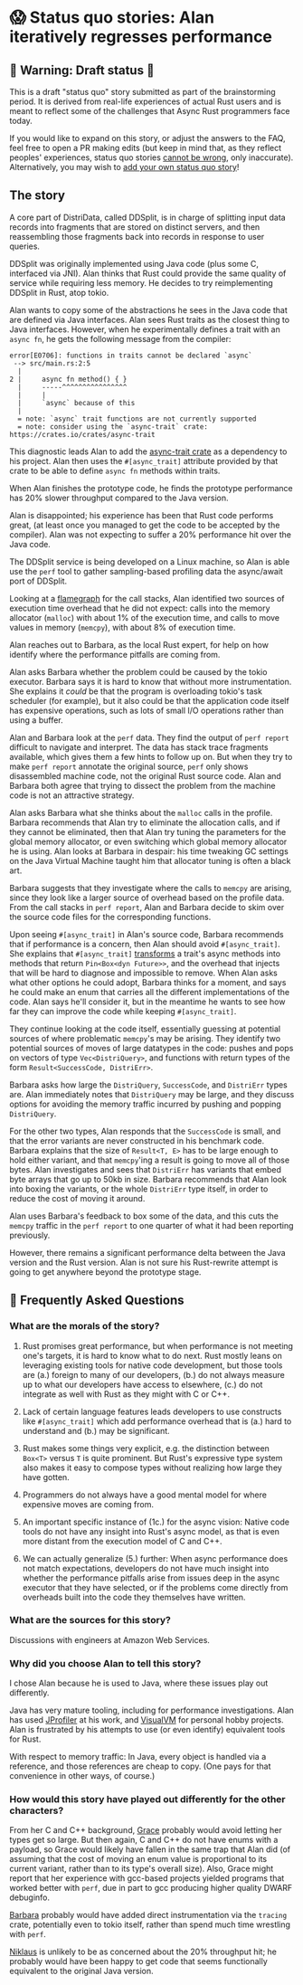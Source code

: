 # 😱 Status quo stories: Alan iteratively regresses performance

## 🚧 Warning: Draft status 🚧

This is a draft "status quo" story submitted as part of the brainstorming period. It is derived from real-life experiences of actual Rust users and is meant to reflect some of the challenges that Async Rust programmers face today. 

If you would like to expand on this story, or adjust the answers to the FAQ, feel free to open a PR making edits (but keep in mind that, as they reflect peoples' experiences, status quo stories [cannot be wrong], only inaccurate). Alternatively, you may wish to [add your own status quo story][htvsq]!

## The story

A core part of DistriData, called DDSplit, is in charge of splitting input data records into fragments that are stored on distinct servers, and then reassembling those fragments back into records in response to user queries.

DDSplit was originally implemented using Java code (plus some C, interfaced via JNI). Alan thinks that Rust could provide the same quality of service while requiring less memory. He decides to try reimplementing DDSplit in Rust, atop tokio.

Alan wants to copy some of the abstractions he sees in the Java code that are defined via Java interfaces. Alan sees Rust traits as the closest thing to Java interfaces. However, when he experimentally defines a trait with an `async fn`, he gets the following message from the compiler:

```
error[E0706]: functions in traits cannot be declared `async`
 --> src/main.rs:2:5
  |
2 |     async fn method() { }
  |     -----^^^^^^^^^^^^^^^^
  |     |
  |     `async` because of this
  |
  = note: `async` trait functions are not currently supported
  = note: consider using the `async-trait` crate: https://crates.io/crates/async-trait
```

This diagnostic leads Alan to add the [async-trait crate][] as a dependency to his project. Alan then uses the `#[async_trait]` attribute provided by that crate to be able to define `async fn` methods within traits.

When Alan finishes the prototype code, he finds the prototype performance has 20% slower throughput compared to the Java version.

[async-trait crate]: https://crates.io/crates/async-trait
[async-trait transform]: https://crates.io/crates/async-trait#explanation

Alan is disappointed; his experience has been that Rust code performs great, (at least once you managed to get the code to be accepted by the compiler). Alan was not expecting to suffer a 20% performance hit over the Java code.

The DDSplit service is being developed on a Linux machine, so Alan is able use the `perf` tool to gather sampling-based profiling data the async/await port of DDSplit. 

Looking at a [flamegraph][] for the call stacks, Alan identified two sources of execution time overhead that he did not expect: calls into the memory allocator (`malloc`) with about 1% of the execution time, and calls to move values in memory (`memcpy`), with about 8% of execution time.

[flamegraph]: https://crates.io/crates/flamegraph

Alan reaches out to Barbara, as the local Rust expert, for help on how identify where the performance pitfalls are coming from.

Alan asks Barbara whether the problem could be caused by the tokio executor. Barbara says it is hard to know that without more instrumentation. She explains it *could* be that the program is overloading tokio's task scheduler (for example), but it also could be that the application code itself has expensive operations, such as lots of small I/O operations rather than using a buffer.

Alan and Barbara look at the `perf` data. They find the output of `perf report` difficult to navigate and interpret. The data has stack trace fragments available, which gives them a few hints to follow up on. But when they try to make `perf report` annotate the original source, `perf` only shows disassembled machine code, not the original Rust source code. Alan and Barbara both agree that trying to dissect the problem from the machine code is not an attractive strategy.

Alan asks Barbara what she thinks about the `malloc` calls in the profile. Barbara recommends that Alan try to eliminate the allocation calls, and if they cannot be eliminated, then that Alan try tuning the parameters for the global memory allocator, or even switching which global memory allocator he is using. Alan looks at Barbara in despair: his time tweaking GC settings on the Java Virtual Machine taught him that allocator tuning is often a black art.

Barbara suggests that they investigate where the calls to `memcpy` are arising, since they look like a larger source of overhead based on the profile data. From the call stacks in `perf report`, Alan and Barbara decide to skim over the source code files for the corresponding functions.

Upon seeing `#[async_trait]` in Alan's source code, Barbara recommends that if performance is a concern, then Alan should avoid `#[async_trait]`. She explains that `#[async_trait]` [transforms][async-trait transform] a trait's async methods into methods that return `Pin<Box<dyn Future>>`, and the overhead that injects that will be hard to diagnose and impossible to remove. When Alan asks what other options he could adopt, Barbara thinks for a moment, and says he could make an enum that carries all the different implementations of the code. Alan says he'll consider it, but in the meantime he wants to see how far they can improve the code while keeping `#[async_trait]`.

They continue looking at the code itself, essentially guessing at potential sources of where problematic `memcpy`'s may be arising. They identify two potential sources of moves of large datatypes in the code: pushes and pops on vectors of type `Vec<DistriQuery>`, and functions with return types of the form `Result<SuccessCode, DistriErr>`.

Barbara asks how large the `DistriQuery`, `SuccessCode`, and `DistriErr` types are. Alan immediately notes that `DistriQuery` may be large, and they discuss options for avoiding the memory traffic incurred by pushing and popping `DistriQuery`.

For the other two types, Alan responds that the `SuccessCode` is small, and that the error variants are never constructed in his benchmark code. Barbara explains that the size of `Result<T, E>` has to be large enough to hold either variant, and that `memcpy`'ing a result is going to move all of those bytes. Alan investigates and sees that `DistriErr` has variants that embed byte arrays that go up to 50kb in size. Barbara recommends that Alan look into boxing the variants, or the whole `DistriErr` type itself, in order to reduce the cost of moving it around.

Alan uses Barbara's feedback to box some of the data, and this cuts the `memcpy` traffic in the `perf report` to one quarter of what it had been reporting previously.

However, there remains a significant performance delta between the Java version and the Rust version. Alan is not sure his Rust-rewrite attempt is going to get anywhere beyond the prototype stage.

## 🤔 Frequently Asked Questions

### **What are the morals of the story?**

1. Rust promises great performance, but when performance is not meeting one's targets, it is hard to know what to do next. Rust mostly leans on leveraging existing tools for native code development, but those tools are (a.) foreign to many of our developers, (b.) do not always measure up to what our developers have access to elsewhere, (c.) do not integrate as well with Rust as they might with C or C++.

2. Lack of certain language features leads developers to use constructs like `#[async_trait]` which add performance overhead that is (a.) hard to understand and (b.) may be significant.

3. Rust makes some things very explicit, e.g. the distinction between `Box<T>` versus `T` is quite prominent. But Rust's expressive type system also makes it easy to compose types without realizing how large they have gotten.

4. Programmers do not always have a good mental model for where expensive moves are coming from.

5. An important specific instance of (1c.) for the async vision: Native code tools do not have any insight into Rust's async model, as that is even more distant from the execution model of C and C++.

6. We can actually generalize (5.) further: When async performance does not match expectations, developers do not have much insight into whether the performance pitfalls arise from issues deep in the async executor that they have selected, or if the problems come directly from overheads built into the code they themselves have written.

### **What are the sources for this story?**

Discussions with engineers at Amazon Web Services.

### **Why did you choose Alan to tell this story?**

I chose Alan because he is used to Java, where these issues play out differently.

Java has very mature tooling, including for performance investigations. Alan has used [JProfiler](https://www.ej-technologies.com/products/jprofiler/overview.html) at his work, and [VisualVM](https://visualvm.github.io/) for personal hobby projects. Alan is frustrated by his attempts to use (or even identify) equivalent tools for Rust.

With respect to memory traffic: In Java, every object is handled via a reference, and those references are cheap to copy. (One pays for that convenience in other ways, of course.)


### **How would this story have played out differently for the other characters?**

From her C and C++ background, [Grace][] probably would avoid letting her types get so large. But then again, C and C++ do not have enums with a payload, so Grace would likely have fallen in the same trap that Alan did (of assuming that the cost of moving an enum value is proportional to its current variant, rather than to its type's overall size). Also, Grace might report that her experience with gcc-based projects yielded programs that worked better with `perf`, due in part to gcc producing higher quality DWARF debuginfo.

[Barbara][] probably would have added direct instrumentation via the `tracing` crate, potentially even to tokio itself, rather than spend much time wrestling with `perf`.

[Niklaus][] is unlikely to be as concerned about the 20% throughput hit; he probably would have been happy to get code that seems functionally equivalent to the original Java version.

[character]: ../characters.md
[status quo stories]: ./status_quo.md
[Alan]: ../characters/alan.md
[Grace]: ../characters/grace.md
[Niklaus]: ../characters/niklaus.md
[Barbara]: ../characters/barbara.md
[htvsq]: ../how_to_vision/status_quo.md
[cannot be wrong]: ../how_to_vision/comment.md#comment-to-understand-or-improve-not-to-negate-or-dissuade
